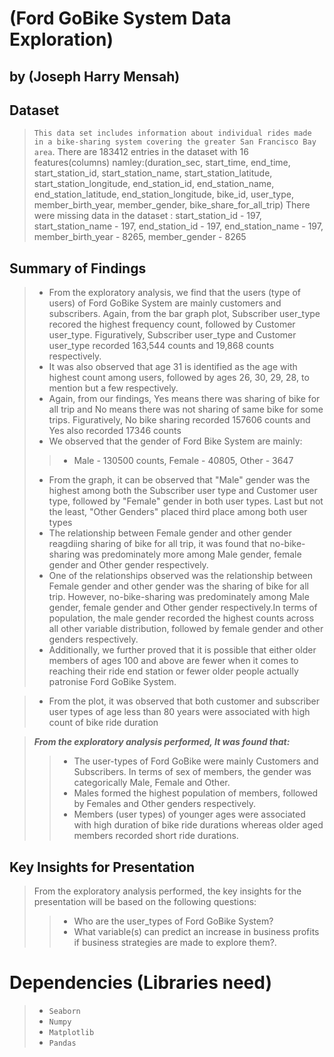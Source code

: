 # (Ford GoBike System Data Exploration)
## by (Joseph Harry Mensah)


## Dataset

> `This data set includes information about individual rides made in a bike-sharing system covering the greater San Francisco Bay area`. 
> There are 183412 entries in the dataset with 16 features(columns) namley:(duration_sec, start_time, end_time, start_station_id, start_station_name, start_station_latitude, start_station_longitude, end_station_id, end_station_name, end_station_latitude, end_station_longitude, bike_id, user_type, member_birth_year, member_gender, bike_share_for_all_trip)
> There were missing data in the dataset : start_station_id - 197, start_station_name - 197, end_station_id - 197, end_station_name - 197, member_birth_year - 8265, member_gender - 8265



## Summary of Findings

> - From the exploratory analysis, we find that the users (type of users) of Ford GoBike System are mainly customers and subscribers. Again, from the bar graph plot, Subscriber user_type recored the highest frequency count, followed by Customer user_type. Figuratively, Subscriber user_type and Customer user_type recorded 163,544 counts and 19,868 counts respectively.
 > - It was also observed that age 31 is identified as the age with highest count among users, followed by ages 26, 30, 29, 28, to mention but a few respectively.
 > - Again, from our findings, Yes means there was sharing of bike for all trip and No means there was not sharing of same bike for some trips. Figuratively, No bike sharing recorded 157606 counts and Yes also recorded 17346 counts
 > - We observed that the gender of Ford Bike System are mainly:
>> - Male - 130500 counts, Female - 40805, Other - 3647
> - From the graph, it can be observed that "Male" gender was the highest among both the Subscriber user type and Customer user type, followed by "Female" gender in both user types. Last but not the least, "Other Genders" placed third place among both user types
> - The relationship between Female gender and other gender reagdiing sharing of bike for all trip, it was found that no-bike-sharing was predominately more among Male gender, female gender and Other gender respectively.
> - One of the relationships observed was the relationship between Female gender and other gender was the sharing of bike for all trip. However, no-bike-sharing was predominately among Male gender, female gender and Other gender respectively.In terms of population, the male gender recorded the highest counts across all other variable distribution, followed by female gender and other genders respectively.
> - Additionally, we further proved that it is possible that either older members of ages 100 and above are fewer when it comes to reaching their ride end station or fewer older people actually patronise Ford GoBike System. 

> - From the plot, it was observed that both customer and subscriber user types of age less than 80 years were associated with high count of bike ride duration



> _**From the exploratory analysis performed, It was found that:**_
>> - The user-types of Ford GoBike were mainly Customers and Subscribers. In terms of sex of members, the gender was categorically Male, Female and Other.
>> - Males formed the highest population of members, followed by Females and Other genders respectively.
>> - Members (user types) of younger ages were associated with high duration of bike ride durations whereas older aged members recorded short ride durations.


## Key Insights for Presentation


> From the exploratory analysis performed, the key insights for the presentation will be based on the following questions:
>> - Who are the user_types of Ford GoBike System?
>> - What variable(s) can predict an increase in business profits if business strategies are made to explore them?.

# Dependencies (Libraries need)
> - `Seaborn`
> - `Numpy`
> - `Matplotlib`
> - `Pandas`
